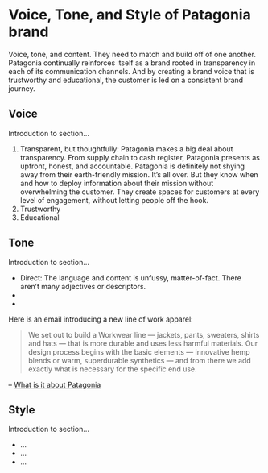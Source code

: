 # Voice, Tone, and Style of Patagonia brand

<!-- Voice, Tone, and Style -->
<!-- Voice and Tone (Style, too) -->
<!-- Content Style Guide -->
<!-- Note: Even your headings can have your voice, tone, and style. -->

Voice, tone, and content. They need to match and build off of one another. Patagonia continually reinforces itself as a brand rooted in transparency in each of its communication channels. And by creating a brand voice that is trustworthy and educational, the customer is led on a consistent brand journey.

## Voice

Introduction to section…

1. Transparent, but thoughtfully: Patagonia makes a big deal about transparency. From supply chain to cash register, Patagonia presents as upfront, honest, and accountable. Patagonia is definitely not shying away from their earth-friendly mission. It’s all over. But they know when and how to deploy information about their mission without overwhelming the customer. They create spaces for customers at every level of engagement, without letting people off the hook. 
2. Trustworthy
3. Educational

## Tone

Introduction to section…

- Direct: The language and content is unfussy, matter-of-fact. There aren’t many adjectives or descriptors.
- 
- 

Here is an email introducing a new line of work apparel:
> We set out to build a Workwear line — jackets, pants, sweaters, shirts and hats — that is more durable and uses less harmful materials. Our design process begins with the basic elements — innovative hemp blends or warm, superdurable synthetics — and from there we add exactly what is necessary for the specific end use.

– [What is it about Patagonia](https://medium.com/@amylipner/what-is-it-about-patagonia-306999f2f986)

## Style

Introduction to section…

<!-- Consider including style tips on capitalization of headings (sentence or title case), words to avoid, or general grammar and mechanics dos and don’ts, etc.
See: https://styleguide.mailchimp.com/grammar-and-mechanics/-->

- …
- …
- …
